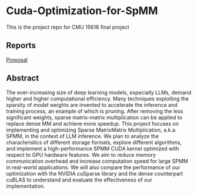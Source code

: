 # Cuda-Optimization-for-SpMM
This is the project repo for CMU 15618 final project

## Reports
[Proposal](reports/proposal.pdf)


## Abstract
The ever-increasing size of deep learning models, especially LLMs, demand
higher and higher computational efficiency. Many techniques exploiting the
sparsity of model weights are invented to accelerate the inference and training
process, an example of which is pruning. After removing the less significant
weights, sparse matrix-matrix multiplication can be applied to replace dense MM
and achieve more speedup. This project focuses on implementing and optimizing
Sparse MatrixMatrix Multiplication, a.k.a. SPMM, in the context of LLM
inference. We plan to analyze the characteristics of different storage formats,
explore different algorithms, and implement a high-performance SPMM CUDA kernel
optimized with respect to GPU hardware features. We aim to reduce memory
communication overhead and increase computation speed for large SPMM in
real-world applications. We will also compare the performance of our
optimization with the NVIDIA cuSparse library and the dense counterpart
cuBLAS to understand and evaluate the effectiveness of our implementation.

